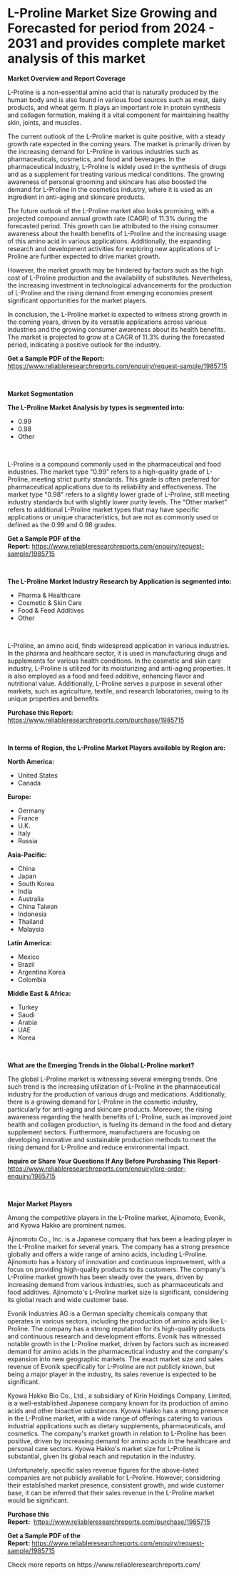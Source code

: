 <p><h1>L-Proline Market Size Growing and Forecasted for period from 2024 - 2031 and provides complete market analysis of this market</h1></p><p><strong>Market Overview and Report Coverage</strong></p>
<p><p>L-Proline is a non-essential amino acid that is naturally produced by the human body and is also found in various food sources such as meat, dairy products, and wheat germ. It plays an important role in protein synthesis and collagen formation, making it a vital component for maintaining healthy skin, joints, and muscles.</p><p>The current outlook of the L-Proline market is quite positive, with a steady growth rate expected in the coming years. The market is primarily driven by the increasing demand for L-Proline in various industries such as pharmaceuticals, cosmetics, and food and beverages. In the pharmaceutical industry, L-Proline is widely used in the synthesis of drugs and as a supplement for treating various medical conditions. The growing awareness of personal grooming and skincare has also boosted the demand for L-Proline in the cosmetics industry, where it is used as an ingredient in anti-aging and skincare products.</p><p>The future outlook of the L-Proline market also looks promising, with a projected compound annual growth rate (CAGR) of 11.3% during the forecasted period. This growth can be attributed to the rising consumer awareness about the health benefits of L-Proline and the increasing usage of this amino acid in various applications. Additionally, the expanding research and development activities for exploring new applications of L-Proline are further expected to drive market growth.</p><p>However, the market growth may be hindered by factors such as the high cost of L-Proline production and the availability of substitutes. Nevertheless, the increasing investment in technological advancements for the production of L-Proline and the rising demand from emerging economies present significant opportunities for the market players.</p><p>In conclusion, the L-Proline market is expected to witness strong growth in the coming years, driven by its versatile applications across various industries and the growing consumer awareness about its health benefits. The market is projected to grow at a CAGR of 11.3% during the forecasted period, indicating a positive outlook for the industry.</p></p>
<p><strong>Get a Sample PDF of the Report:</strong> <a href="https://www.reliableresearchreports.com/enquiry/request-sample/1985715">https://www.reliableresearchreports.com/enquiry/request-sample/1985715</a></p>
<p>&nbsp;</p>
<p><strong>Market Segmentation</strong></p>
<p><strong>The L-Proline Market Analysis by types is segmented into:</strong></p>
<p><ul><li>0.99</li><li>0.98</li><li>Other</li></ul></p>
<p>&nbsp;</p>
<p><p>L-Proline is a compound commonly used in the pharmaceutical and food industries. The market type "0.99" refers to a high-quality grade of L-Proline, meeting strict purity standards. This grade is often preferred for pharmaceutical applications due to its reliability and effectiveness. The market type "0.98" refers to a slightly lower grade of L-Proline, still meeting industry standards but with slightly lower purity levels. The "Other market" refers to additional L-Proline market types that may have specific applications or unique characteristics, but are not as commonly used or defined as the 0.99 and 0.98 grades.</p></p>
<p><strong>Get a Sample PDF of the Report:</strong>&nbsp;<a href="https://www.reliableresearchreports.com/enquiry/request-sample/1985715">https://www.reliableresearchreports.com/enquiry/request-sample/1985715</a></p>
<p>&nbsp;</p>
<p><strong>The L-Proline Market Industry Research by Application is segmented into:</strong></p>
<p><ul><li>Pharma & Healthcare</li><li>Cosmetic & Skin Care</li><li>Food & Feed Additives</li><li>Other</li></ul></p>
<p>&nbsp;</p>
<p><p>L-Proline, an amino acid, finds widespread application in various industries. In the pharma and healthcare sector, it is used in manufacturing drugs and supplements for various health conditions. In the cosmetic and skin care industry, L-Proline is utilized for its moisturizing and anti-aging properties. It is also employed as a food and feed additive, enhancing flavor and nutritional value. Additionally, L-Proline serves a purpose in several other markets, such as agriculture, textile, and research laboratories, owing to its unique properties and benefits.</p></p>
<p><strong>Purchase this Report:</strong>&nbsp; <a href="https://www.reliableresearchreports.com/purchase/1985715">https://www.reliableresearchreports.com/purchase/1985715</a></p>
<p>&nbsp;</p>
<p><strong>In terms of Region, the L-Proline Market Players available by Region are:</strong></p>
<p>
    <p> <strong> North America: </strong>
        <ul>
            <li>United States</li>
            <li>Canada</li>
        </ul>
        </p> 
    <p> <strong> Europe: </strong>
        <ul>
            <li>Germany</li>
            <li>France</li>
            <li>U.K.</li>
            <li>Italy</li>
            <li>Russia</li>
        </ul>
        </p> 
    <p> <strong> Asia-Pacific: </strong>
        <ul>
            <li>China</li>
            <li>Japan</li>
            <li>South Korea</li>
            <li>India</li>
            <li>Australia</li>
            <li>China Taiwan</li>
            <li>Indonesia</li>
            <li>Thailand</li>
            <li>Malaysia</li>
        </ul>
        </p> 
    <p> <strong> Latin America: </strong>
        <ul>
            <li>Mexico</li>
            <li>Brazil</li>
            <li>Argentina Korea</li>
            <li>Colombia</li>
        </ul>
        </p> 
    <p> <strong> Middle East & Africa: </strong>
        <ul>
            <li>Turkey</li>
            <li>Saudi</li>
            <li>Arabia</li>
            <li>UAE</li>
            <li>Korea</li>
        </ul>
    </p>
    </p>
<p>&nbsp;</p>
<p><strong>What are the Emerging Trends in the Global L-Proline market?</strong></p>
<p><p>The global L-Proline market is witnessing several emerging trends. One such trend is the increasing utilization of L-Proline in the pharmaceutical industry for the production of various drugs and medications. Additionally, there is a growing demand for L-Proline in the cosmetic industry, particularly for anti-aging and skincare products. Moreover, the rising awareness regarding the health benefits of L-Proline, such as improved joint health and collagen production, is fueling its demand in the food and dietary supplement sectors. Furthermore, manufacturers are focusing on developing innovative and sustainable production methods to meet the rising demand for L-Proline and reduce environmental impact.</p></p>
<p><strong>Inquire or Share Your Questions If Any Before Purchasing This Report</strong>- <a href="https://www.reliableresearchreports.com/enquiry/pre-order-enquiry/1985715">https://www.reliableresearchreports.com/enquiry/pre-order-enquiry/1985715</a></p>
<p>&nbsp;</p>
<p><strong>Major Market Players</strong></p>
<p><p>Among the competitive players in the L-Proline market, Ajinomoto, Evonik, and Kyowa Hakko are prominent names. </p><p>Ajinomoto Co., Inc. is a Japanese company that has been a leading player in the L-Proline market for several years. The company has a strong presence globally and offers a wide range of amino acids, including L-Proline. Ajinomoto has a history of innovation and continuous improvement, with a focus on providing high-quality products to its customers. The company's L-Proline market growth has been steady over the years, driven by increasing demand from various industries, such as pharmaceuticals and food additives. Ajinomoto's L-Proline market size is significant, considering its global reach and wide customer base.</p><p>Evonik Industries AG is a German specialty chemicals company that operates in various sectors, including the production of amino acids like L-Proline. The company has a strong reputation for its high-quality products and continuous research and development efforts. Evonik has witnessed notable growth in the L-Proline market, driven by factors such as increased demand for amino acids in the pharmaceutical industry and the company's expansion into new geographic markets. The exact market size and sales revenue of Evonik specifically for L-Proline are not publicly known, but being a major player in the industry, its sales revenue is expected to be significant.</p><p>Kyowa Hakko Bio Co., Ltd., a subsidiary of Kirin Holdings Company, Limited, is a well-established Japanese company known for its production of amino acids and other bioactive substances. Kyowa Hakko has a strong presence in the L-Proline market, with a wide range of offerings catering to various industrial applications such as dietary supplements, pharmaceuticals, and cosmetics. The company's market growth in relation to L-Proline has been positive, driven by increasing demand for amino acids in the healthcare and personal care sectors. Kyowa Hakko's market size for L-Proline is substantial, given its global reach and reputation in the industry.</p><p>Unfortunately, specific sales revenue figures for the above-listed companies are not publicly available for L-Proline. However, considering their established market presence, consistent growth, and wide customer base, it can be inferred that their sales revenue in the L-Proline market would be significant.</p></p>
<p><strong>Purchase this Report:</strong>&nbsp;&nbsp;<a href="https://www.reliableresearchreports.com/purchase/1985715">https://www.reliableresearchreports.com/purchase/1985715</a></p>
<p></p>
<p><strong>Get a Sample PDF of the Report:</strong>&nbsp;<a href="https://www.reliableresearchreports.com/enquiry/request-sample/1985715">https://www.reliableresearchreports.com/enquiry/request-sample/1985715</a></p>
<p>Check more reports on https://www.reliableresearchreports.com/</p>